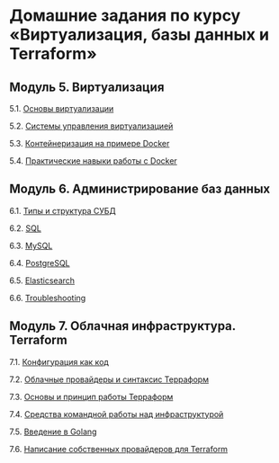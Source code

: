 # Домашние задания по курсу «Виртуализация, базы данных и Terraform»


## Модуль 5. Виртуализация

5.1. [Основы виртуализации](5.1.md)

5.2. [Системы управления виртуализацией](5.2.md)

5.3. [Контейнеризация на примере Docker](5.3.md)

5.4. [Практические навыки работы с Docker](5.4.md)

## Модуль 6. Администрирование баз данных

6.1. [Типы и структура СУБД](6.1.md)

6.2. [SQL](6.2.md)

6.3. [MySQL]()

6.4. [PostgreSQL]()

6.5. [Elasticsearch]()

6.6. [Troubleshooting]()

## Модуль 7. Облачная инфраструктура. Terraform

7.1. [Конфигурация как код]() 

7.2. [Облачные провайдеры и синтаксис Терраформ]()

7.3. [Основы и принцип работы Терраформ]()

7.4. [Средства командной работы над инфраструктурой]()

7.5. [Введение в Golang]()

7.6. [Написание собственных провайдеров для Terraform]()
